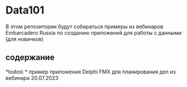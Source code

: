 # Data101

В этом репозитории будут собираться примеры из вебинаров Embarcadero Russia по созданию приложений для работы с данными (для новичков)

## содержание

*todos\ *  пример приложения Delphi FMX для планирования дел из вебинара 20.07.2023
